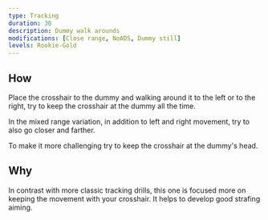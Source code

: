```yaml
---
type: Tracking
duration: 30
description: Dummy walk arounds
modifications: [Close range, NoADS, Dummy still]
levels: Rookie-Gold
---
```


## How

Place the crosshair to the dummy and walking around it to the left or to the right, try to keep the crosshair at the dummy all the time.

In the mixed range variation, in addition to left and right movement, try to also go closer and farther.

To make it more challenging try to keep the crosshair at the dummy's head.

## Why

In contrast with more classic tracking drills, this one is focused more on keeping the movement with your crosshair. It helps to develop good strafing aiming.
